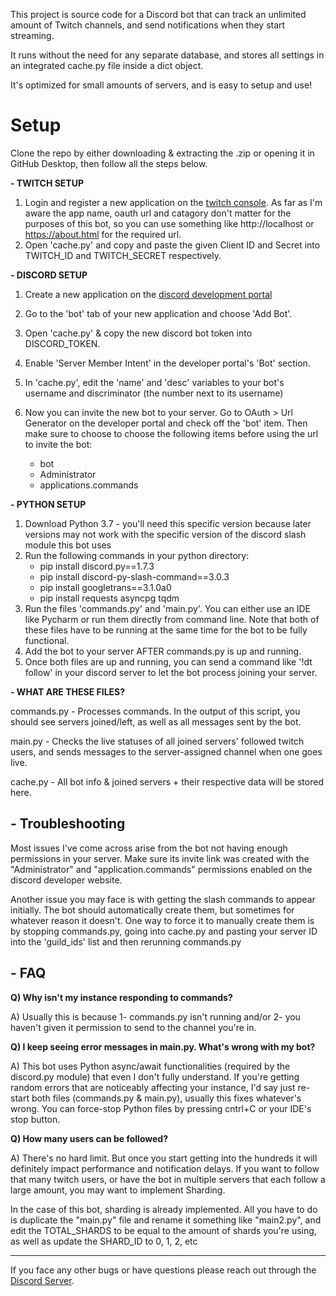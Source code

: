 This project is source code for a Discord bot that can track an unlimited amount of Twitch channels, and send notifications when they start streaming.

It runs without the need for any separate database, and stores all settings in an integrated cache.py file inside a dict object. 

It's optimized for small amounts of servers, and is easy to setup and use!


# Setup
Clone the repo by either downloading & extracting the .zip or opening it in GitHub Desktop, then follow all the steps below.

**- TWITCH SETUP**

1) Login and register a new application on the [twitch console](https://dev.twitch.tv/console).  As far as I'm aware the app name, oauth url and catagory don't matter for the purposes of this bot, so you can use something like http://localhost or https://about.html for the required url.
2) Open 'cache.py' and copy and paste the given Client ID and Secret into TWITCH_ID and TWITCH_SECRET respectively.

**- DISCORD SETUP**

1) Create a new application on the [discord development portal ](https://discord.com/developers/applications)
2) Go to the 'bot' tab of your new application and choose 'Add Bot'.
3) Open 'cache.py' & copy the new discord bot token into DISCORD_TOKEN.
4) Enable 'Server Member Intent' in the developer portal's 'Bot' section.
5) In 'cache.py', edit the 'name' and 'desc' variables to your bot's username and discriminator (the number next to its username)
6) Now you can invite the new bot to your server. Go to   OAuth > Url Generator   on the developer portal and check off the 'bot' item. Then make sure to choose to choose the  following items before using the url to invite the bot:

    - bot
    - Administrator
    - applications.commands
   

**- PYTHON SETUP**

1) Download Python 3.7 - you'll need this specific version because later versions may not work with the specific version of the discord slash module this bot uses
2) Run the following commands in your python directory:
    - pip install discord.py==1.7.3
    - pip install discord-py-slash-command==3.0.3
    - pip install googletrans==3.1.0a0
    - pip install requests asyncpg tqdm
3) Run the files 'commands.py' and 'main.py'. You can either use an IDE like Pycharm or run them directly from command line. Note that both of these files have to be running at the same time for the bot to be fully functional.
4) Add the bot to your server AFTER commands.py is up and running.
5) Once both files are up and running, you can send a command like '!dt follow' in your discord server to let the bot process joining your server.

**- WHAT ARE THESE FILES?**

commands.py - Processes commands. In the output of this script, you should see servers joined/left, as well as all messages sent by the bot. 

main.py - Checks the live statuses of all joined servers' followed twitch users, and sends messages to the server-assigned channel when one goes live.

cache.py - All bot info & joined servers + their respective data will be stored here.

**- Troubleshooting**
-
Most issues I've come across arise from the bot not having enough permissions in your server. Make sure its invite link was created with the "Administrator" and "application.commands" permissions enabled on the discord developer website.  

Another issue you may face is with getting the slash commands to appear initially. The bot should automatically create them, but sometimes for whatever reason it doesn't. One way to force it to manually create them is by stopping commands.py, going into cache.py and pasting your server ID into the 'guild_ids' list and then rerunning commands.py

**- FAQ**
-
**Q) Why isn't my instance responding to commands?**

A) Usually this is because 1- commands.py isn't running and/or 2- you haven't given it permission to send to the channel you're in.

**Q) I keep seeing error messages in main.py. What's wrong with my bot?**

A) This bot uses Python async/await functionalities (required by the discord.py module) that even I don't fully understand. If you're getting random errors that are noticeably affecting your instance, I'd say just re-start both files (commands.py & main.py), usually this fixes whatever's wrong. You can force-stop Python files by pressing cntrl+C or your IDE's stop button.

**Q) How many users can be followed?**

A) There's no hard limit. But once you start getting into the hundreds it will definitely impact performance and notification delays. If you want to follow that many twitch users, or have the bot in multiple servers that each follow a large amount, you may want to implement Sharding.

In the case of this bot, sharding is already implemented. All you have to do is duplicate the "main.py" file and rename it something like "main2.py", and edit the TOTAL_SHARDS to be equal to the amount of shards you're using, as well as update the SHARD_ID to 0, 1, 2, etc

****

If you face any other bugs or have questions please reach out through the [Discord Server](https://discord.com/invite/atwCY9d).
